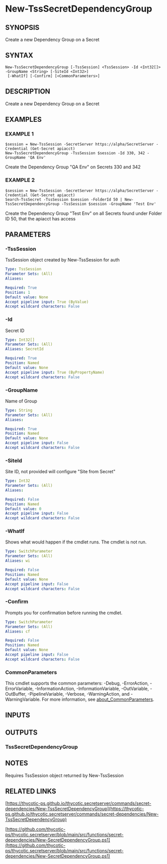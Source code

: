 # New-TssSecretDependencyGroup

## SYNOPSIS
Create a new Dependency Group on a Secret

## SYNTAX

```
New-TssSecretDependencyGroup [-TssSession] <TssSession> -Id <Int32[]> -GroupName <String> [-SiteId <Int32>]
 [-WhatIf] [-Confirm] [<CommonParameters>]
```

## DESCRIPTION
Create a new Dependency Group on a Secret

## EXAMPLES

### EXAMPLE 1
```
$session = New-TssSession -SecretServer https://alpha/SecretServer -Credential (Get-Secret apiacct)
New-TssSecretDependencyGroup -TssSession $session -Id 330, 342 -GroupName 'QA Env'
```

Create the Dependency Group "QA Env" on Secrets 330 and 342

### EXAMPLE 2
```
$session = New-TssSession -SecretServer https://alpha/SecretServer -Credential (Get-Secret apiacct)
Search-TssSecret -TssSession $session -FolderId 50 | New-TssSecretDependencyGroup -TssSession $session -GroupName 'Test Env'
```

Create the Dependency Group "Test Env" on all Secrets found under Folder ID 50, that the apiacct has access

## PARAMETERS

### -TssSession
TssSession object created by New-TssSession for auth

```yaml
Type: TssSession
Parameter Sets: (All)
Aliases:

Required: True
Position: 1
Default value: None
Accept pipeline input: True (ByValue)
Accept wildcard characters: False
```

### -Id
Secret ID

```yaml
Type: Int32[]
Parameter Sets: (All)
Aliases: SecretId

Required: True
Position: Named
Default value: None
Accept pipeline input: True (ByPropertyName)
Accept wildcard characters: False
```

### -GroupName
Name of Group

```yaml
Type: String
Parameter Sets: (All)
Aliases:

Required: True
Position: Named
Default value: None
Accept pipeline input: False
Accept wildcard characters: False
```

### -SiteId
Site ID, not provided will configure "Site from Secret"

```yaml
Type: Int32
Parameter Sets: (All)
Aliases:

Required: False
Position: Named
Default value: 0
Accept pipeline input: False
Accept wildcard characters: False
```

### -WhatIf
Shows what would happen if the cmdlet runs.
The cmdlet is not run.

```yaml
Type: SwitchParameter
Parameter Sets: (All)
Aliases: wi

Required: False
Position: Named
Default value: None
Accept pipeline input: False
Accept wildcard characters: False
```

### -Confirm
Prompts you for confirmation before running the cmdlet.

```yaml
Type: SwitchParameter
Parameter Sets: (All)
Aliases: cf

Required: False
Position: Named
Default value: None
Accept pipeline input: False
Accept wildcard characters: False
```

### CommonParameters
This cmdlet supports the common parameters: -Debug, -ErrorAction, -ErrorVariable, -InformationAction, -InformationVariable, -OutVariable, -OutBuffer, -PipelineVariable, -Verbose, -WarningAction, and -WarningVariable. For more information, see [about_CommonParameters](http://go.microsoft.com/fwlink/?LinkID=113216).

## INPUTS

## OUTPUTS

### TssSecretDependencyGroup
## NOTES
Requires TssSession object returned by New-TssSession

## RELATED LINKS

[https://thycotic-ps.github.io/thycotic.secretserver/commands/secret-dependencies/New-TssSecretDependencyGroup](https://thycotic-ps.github.io/thycotic.secretserver/commands/secret-dependencies/New-TssSecretDependencyGroup)

[https://github.com/thycotic-ps/thycotic.secretserver/blob/main/src/functions/secret-dependencies/New-SecretDependencyGroup.ps1](https://github.com/thycotic-ps/thycotic.secretserver/blob/main/src/functions/secret-dependencies/New-SecretDependencyGroup.ps1)

